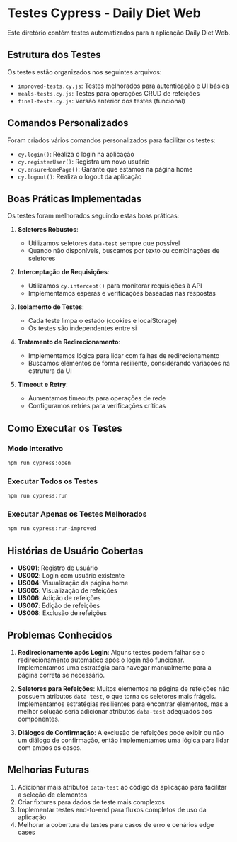 # Testes Cypress - Daily Diet Web

Este diretório contém testes automatizados para a aplicação Daily Diet Web.

## Estrutura dos Testes

Os testes estão organizados nos seguintes arquivos:

- `improved-tests.cy.js`: Testes melhorados para autenticação e UI básica
- `meals-tests.cy.js`: Testes para operações CRUD de refeições
- `final-tests.cy.js`: Versão anterior dos testes (funcional)

## Comandos Personalizados

Foram criados vários comandos personalizados para facilitar os testes:

- `cy.login()`: Realiza o login na aplicação
- `cy.registerUser()`: Registra um novo usuário
- `cy.ensureHomePage()`: Garante que estamos na página home
- `cy.logout()`: Realiza o logout da aplicação

## Boas Práticas Implementadas

Os testes foram melhorados seguindo estas boas práticas:

1. **Seletores Robustos**:
   - Utilizamos seletores `data-test` sempre que possível
   - Quando não disponíveis, buscamos por texto ou combinações de seletores

2. **Interceptação de Requisições**:
   - Utilizamos `cy.intercept()` para monitorar requisições à API
   - Implementamos esperas e verificações baseadas nas respostas

3. **Isolamento de Testes**:
   - Cada teste limpa o estado (cookies e localStorage)
   - Os testes são independentes entre si

4. **Tratamento de Redirecionamento**:
   - Implementamos lógica para lidar com falhas de redirecionamento
   - Buscamos elementos de forma resiliente, considerando variações na estrutura da UI

5. **Timeout e Retry**:
   - Aumentamos timeouts para operações de rede
   - Configuramos retries para verificações críticas

## Como Executar os Testes

### Modo Interativo

```bash
npm run cypress:open
```

### Executar Todos os Testes

```bash
npm run cypress:run
```

### Executar Apenas os Testes Melhorados

```bash
npm run cypress:run-improved
```

## Histórias de Usuário Cobertas

- **US001**: Registro de usuário
- **US002**: Login com usuário existente
- **US004**: Visualização da página home
- **US005**: Visualização de refeições
- **US006**: Adição de refeições
- **US007**: Edição de refeições
- **US008**: Exclusão de refeições

## Problemas Conhecidos

1. **Redirecionamento após Login**: Alguns testes podem falhar se o redirecionamento automático após o login não funcionar. Implementamos uma estratégia para navegar manualmente para a página correta se necessário.

2. **Seletores para Refeições**: Muitos elementos na página de refeições não possuem atributos `data-test`, o que torna os seletores mais frágeis. Implementamos estratégias resilientes para encontrar elementos, mas a melhor solução seria adicionar atributos `data-test` adequados aos componentes.

3. **Diálogos de Confirmação**: A exclusão de refeições pode exibir ou não um diálogo de confirmação, então implementamos uma lógica para lidar com ambos os casos.

## Melhorias Futuras

1. Adicionar mais atributos `data-test` ao código da aplicação para facilitar a seleção de elementos
2. Criar fixtures para dados de teste mais complexos
3. Implementar testes end-to-end para fluxos completos de uso da aplicação
4. Melhorar a cobertura de testes para casos de erro e cenários edge cases 